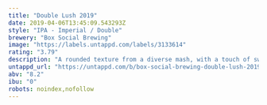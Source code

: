 ```yaml
---
title: "Double Lush 2019"
date: 2019-04-06T13:45:09.543293Z
style: "IPA - Imperial / Double"
brewery: "Box Social Brewing"
image: "https://labels.untappd.com/labels/3133614"
rating: "3.79"
description: "A rounded texture from a diverse mash, with a touch of sweetness. DDH with Columbus, Mosaic and more. Strong hop character, with notes of zesty lemons, and mangoes on the aroma, followed by tastes of stone fruit and citrus."
untappd_url: "https://untappd.com/b/box-social-brewing-double-lush-2019/3133614"
abv: "8.2"
ibu: "0"
robots: noindex,nofollow
---
```


